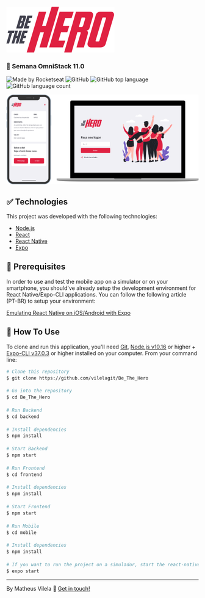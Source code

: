 ![logo](./logo.png)

###  🚀 Semana OmniStack 11.0



![Made by Rocketseat](https://img.shields.io/badge/made%20by-Rocketseat-red?style=for-the-badge)
![GitHub](https://img.shields.io/github/license/vilelagit/be_the_hero?color=red&style=for-the-badge)
![GitHub top language](https://img.shields.io/github/languages/top/vilelagit/be_the_hero?color=red&style=for-the-badge)
![GitHub language count](https://img.shields.io/github/languages/count/vilelagit/be_the_hero?color=red&style=for-the-badge)

![BeTheHero](.github/bethehero.png)


## :white_check_mark: Technologies

This project was developed with the following technologies:

- [Node.js](https://nodejs.org/en/)
- [React](https://reactjs.org)
- [React Native](https://facebook.github.io/react-native/)
- [Expo](https://expo.io/)

## :construction: Prerequisites

In order to use and test the mobile app on a simulator or on your smartphone, you should've already setup the development environment for React Native/Expo-CLI applications. You can follow the following article (PT-BR) to setup your environment:

[Emulating React Native on iOS/Android with Expo](https://www.youtube.com/watch?v=eSjFDWYkdxM&vl=pt)
  
##  :checkered_flag: How To Use

To clone and run this application, you'll need [Git](https://git-scm.com), [Node.js v10.16][nodejs] or higher + [Expo-CLI v37.0.3][expo] or higher installed on your computer. From your command line:

```bash
# Clone this repository
$ git clone https://github.com/vilelagit/Be_The_Hero

# Go into the repository
$ cd Be_The_Hero

# Run Backend
$ cd backend

# Install dependencies
$ npm install

# Start Backend
$ npm start

# Run Frontend
$ cd frontend

# Install dependencies
$ npm install

# Start Frontend
$ npm start

# Run Mobile
$ cd mobile

# Install dependencies
$ npm install

# If you want to run the project on a simulador, start the react-native server as it is
$ expo start

```
---

By Matheus Vilela :wave: [Get in touch!](https://www.linkedin.com/in/matheus-vilela-a348051a7/)

[nodejs]: https://nodejs.org/
[expo]: https://docs.expo.io/
[vc]: https://code.visualstudio.com/
[vceditconfig]: https://marketplace.visualstudio.com/items?itemName=EditorConfig.EditorConfig
[vceslint]: https://marketplace.visualstudio.com/items?itemName=dbaeumer.vscode-eslint
